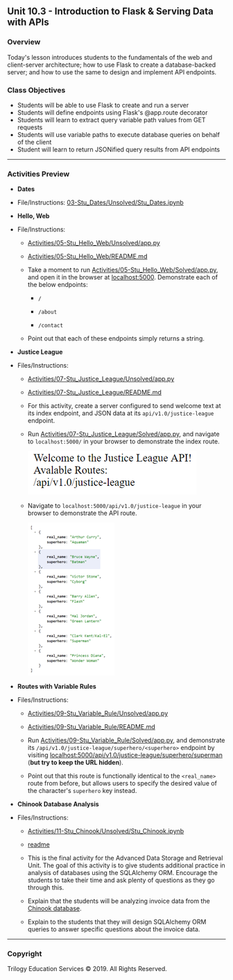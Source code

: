 ## Unit 10.3 - Introduction to Flask & Serving Data with APIs

### Overview

Today's lesson introduces students to the fundamentals of the web and client-server architecture;  how to use Flask to create a database-backed server; and how to use the same to design and implement API endpoints.

### Class Objectives

* Students will be able to use Flask to create and run a server
* Students will define endpoints using Flask's @app.route decorator
* Students will learn to extract query variable path values from GET requests
* Students will use variable paths to execute database queries on behalf of the client
* Student will learn to return JSONified query results from API endpoints

- - -

### Activities Preview

* **Dates**
* File/Instructions: [03-Stu_Dates/Unsolved/Stu_Dates.ipynb](Activities/03-Stu_Dates/Unsolved/Stu_Dates.ipynb)

* **Hello, Web**
* File/Instructions:

  * [Activities/05-Stu_Hello_Web/Unsolved/app.py](Activities/05-Stu_Hello_Web/Unsolved/app.py)

  * [Activities/05-Stu_Hello_Web/README.md](Activities/05-Stu_Hello_Web/README.md)

  * Take a moment to run [Activities/05-Stu_Hello_Web/Solved/app.py](Activities/05-Stu_Hello_Web/Solved/app.py), and open it in the browser at [localhost:5000](http:127.0.0.1:5000). Demonstrate each of the below endpoints:

    * `/`

    * `/about`

    * `/contact`

  * Point out that each of these endpoints simply returns a string.

* **Justice League**
* Files/Instructions:

  * [Activities/07-Stu_Justice_League/Unsolved/app.py](Activities/07-Stu_Justice_League/Unsolved/app.py)

  * [Activities/07-Stu_Justice_League/README.md](Activities/07-Stu_Justice_League/README.md)

  * For this activity, create a server configured to send welcome text at its index endpoint, and JSON data at its `api/v1.0/justice-league` endpoint.

  * Run [Activities/07-Stu_Justice_League/Solved/app.py](Activities/07-Stu_Justice_League/Solved/app.py), and navigate to `localhost:5000/` in your browser to demonstrate the index route.

    ![The index route for the Justice League API.](Images/justice_league_welcome.png)

  * Navigate to `localhost:5000/api/v1.0/justice-league` in your browser to demonstrate the API route.

    <img width=200 alt="The API route for the Justice League API." src="Images/justice_league_api.png">

* **Routes with Variable Rules**
* Files/Instructions:

  * [Activities/09-Stu_Variable_Rule/Unsolved/app.py](Activities/09-Stu_Variable_Rule/Unsolved/app.py)

  * [Activities/09-Stu_Variable_Rule/README.md](Activities/09-Stu_Variable_Rule/README.md)

  * Run [Activities/09-Stu_Variable_Rule/Solved/app.py](Activities/09-Stu_Variable_Rule/Solved/app.py), and demonstrate its `/api/v1.0/justice-league/superhero/<superhero>` endpoint by visiting [localhost:5000/api/v1.0/justice-league/superhero/superman](http://127.0.0.1:5000/api/v1.0/justice-league/superman) (**but try to keep the URL hidden**).

  * Point out that this route is functionally identical to the `<real_name>` route from before, but allows users to specify the desired value of the character's `superhero` key instead.

* **Chinook Database Analysis**
* Files/Instructions:

  * [Activities/11-Stu_Chinook/Unsolved/Stu_Chinook.ipynb](Activities/11-Stu_Chinook/Unsolved/Stu_Chinook.ipynb)

  * [readme](Activities/11-Stu_Chinook/README.md)

  * This is the final activity for the Advanced Data Storage and Retrieval Unit. The goal of this activity is to give students additional practice in analysis of databases using the SQLAlchemy ORM. Encourage the students to take their time and ask plenty of questions as they go through this.

  * Explain that the students will be analyzing invoice data from the [Chinook database](https://chinookdatabase.codeplex.com/wikipage?title=Chinook_Schema&referringTitle=Home).

  * Explain to the students that they will design SQLAlchemy ORM queries to answer specific questions about the invoice data.

- - -

### Copyright

Trilogy Education Services © 2019. All Rights Reserved.

